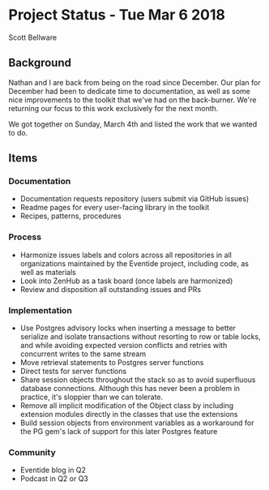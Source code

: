 # Project Status - Tue Mar 6 2018

Scott Bellware

## Background
Nathan and I are back from being on the road since December. Our plan for December had been to dedicate time to documentation, as well as some nice improvements to the toolkit that we've had on the back-burner. We're returning our focus to this work exclusively for the next month.

We got together on Sunday, March 4th and listed the work that we wanted to do.

## Items

### Documentation
- Documentation requests repository (users submit via GitHub issues)
- Readme pages for every user-facing library in the toolkit
- Recipes, patterns, procedures

### Process
- Harmonize issues labels and colors across all repositories in all organizations maintained by the Eventide project, including code, as well as materials
- Look into ZenHub as a task board (once labels are harmonized)
- Review and disposition all outstanding issues and PRs

### Implementation
- Use Postgres advisory locks when inserting a message to better serialize and isolate transactions without resorting to row or table locks, and while avoiding expected version conflicts and retries with concurrent writes to the same stream
- Move retrieval statements to Postgres server functions
- Direct tests for server functions
- Share session objects throughout the stack so as to avoid superfluous database connections. Although this has never been a problem in practice, it's sloppier than we can tolerate.
- Remove all implicit modification of the Object class by including extension modules directly in the classes that use the extensions
- Build session objects from environment variables as a workaround for the PG gem's lack of support for this later Postgres feature

### Community
- Eventide blog in Q2
- Podcast in Q2 or Q3
